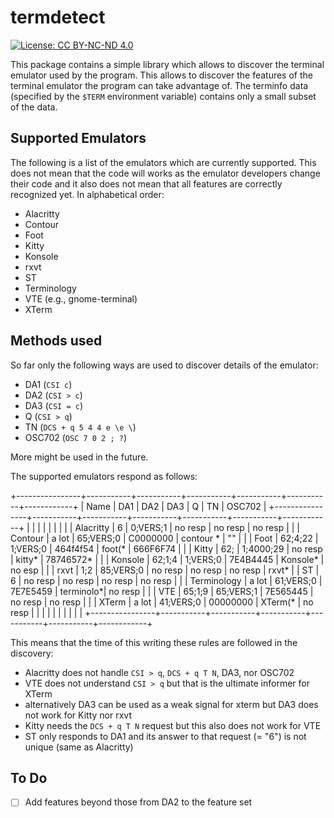 # termdetect

[![License: CC BY-NC-ND 4.0](https://img.shields.io/badge/License-CC_BY--NC--ND_4.0-lightgrey.svg)](https://creativecommons.org/licenses/by-nc-nd/4.0/)

This package contains a simple library which allows to discover the terminal emulator
used by the program.  This allows to discover the features of the terminal emulator the
program can take advantage of.  The terminfo data (specified by the `$TERM` environment
variable) contains only a small subset of the data.


## Supported Emulators

The following is a list of the emulators which are currently supported.  This does not mean
that the code will works as the emulator developers change their code and it also does not
mean that all features are correctly recognized yet.  In alphabetical order:

- Alacritty
- Contour
- Foot
- Kitty
- Konsole
- rxvt
- ST
- Terminology
- VTE (e.g., gnome-terminal)
- XTerm


## Methods used

So far only the following ways are used to discover details of the emulator:

- DA1 (`CSI c`)
- DA2 (`CSI > c`)
- DA3 (`CSI = c`)
- Q (`CSI > q`)
- TN (`DCS + q 5 4 4 e \e \`)
- OSC702 (`OSC 7 0 2 ; ?`)

More might be used in the future.

The supported emulators respond as follows:

+----------------+-----------+-----------+-----------+-----------+-----------+------------+
| Name           |    DA1    |    DA2    |    DA3    |     Q     |    TN     |   OSC702   |
+----------------+-----------+-----------+-----------+-----------+-----------+------------+
|                |           |           |           |           |           |            |
| Alacritty      | 6         | 0;VERS;1  | no resp   | no resp   | no resp   |            |
| Contour        | a lot     | 65;VERS;0 | C0000000  | contour * | ""        |            |
| Foot           | 62;4;22   | 1;VERS;0  | 464f4f54  | foot(*    | 666F6F74  |            |
| Kitty          | 62;       | 1;4000;29 | no resp   | kitty*    | 78746572* |            |
| Konsole        | 62;1;4    | 1;VERS;0  | 7E4B4445  | Konsole*  | no esp    |            |
| rxvt           | 1;2       | 85;VERS;0 | no resp   | no resp   | no resp   | rxvt*      |
| ST             | 6         | no resp   | no resp   | no resp   | no resp   |            |
| Terminology    | a lot     | 61;VERS;0 | 7E7E5459  | terminolo*| no resp   |            |
| VTE            | 65;1;9    | 65;VERS;1 | 7E565445  | no resp   | no resp   |            |
| XTerm          | a lot     | 41;VERS;0 | 00000000  | XTerm(*   | no resp   |            |
|                |           |           |           |           |           |            |
+----------------+-----------+-----------+-----------+-----------+-----------+------------+

This means that the time of this writing these rules are followed in the discovery:

- Alacritty does not handle `CSI > q`, `DCS + q T N`, DA3, nor OSC702
- VTE does not understand `CSI > q` but that is the ultimate informer for XTerm
- alternatively DA3 can be used as a weak signal for xterm but DA3 does not work for Kitty nor rxvt
- Kitty needs the `DCS + q T N` request but this also does not work for VTE
- ST only responds to DA1 and its answer to that request (= "6") is not unique (same as Alacritty)


## To Do

- [ ] Add features beyond those from DA2 to the feature set

